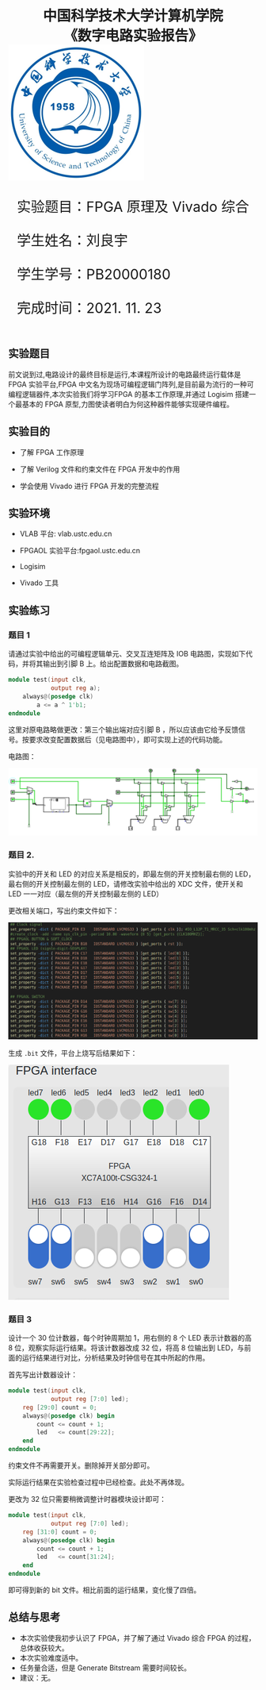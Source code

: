 <div style="text-align:center;font-size:2em;font-weight:bold">中国科学技术大学计算机学院</div>




<div style="text-align:center;font-size:2em;font-weight:bold">《数字电路实验报告》</div>







<img src="../logo.png" style="zoom: 50%;" />







<div style="display:flex;justify-content:center;font-size:2em">
<div>
<p>实验题目：FPGA 原理及 Vivado 综合</p>
<p>学生姓名：刘良宇</p>
<p>学生学号：PB20000180</p>
<p>完成时间：2021. 11. 23</p>
</div>
</div>





<div style="page-break-after:always"></div>

## 实验题目

前文说到过,电路设计的最终目标是运行,本课程所设计的电路最终运行载体是 FPGA 实验平台,FPGA 中文名为现场可编程逻辑门阵列,是目前最为流行的一种可编程逻辑器件,本次实验我们将学习FPGA 的基本工作原理,并通过 Logisim 搭建一个最基本的 FPGA 原型,力图使读者明白为何这种器件能够实现硬件编程。

## 实验目的

- 了解 FPGA 工作原理

- 了解 Verilog 文件和约束文件在 FPGA 开发中的作用

- 学会使用 Vivado 进行 FPGA 开发的完整流程

## 实验环境

- VLAB 平台: vlab.ustc.edu.cn

- FPGAOL 实验平台:fpgaol.ustc.edu.cn

- Logisim

- Vivado 工具

## 实验练习

### 题目 1

请通过实验中给出的可编程逻辑单元、交叉互连矩阵及 IOB 电路图，实现如下代码，并将其输出到引脚 B 上。给出配置数据和电路截图。

```verilog
module test(input clk,
            output reg a);
    always@(posedge clk)
        a <= a ^ 1'b1;
endmodule
```

这里对原电路略做更改：第三个输出端对应引脚 B ，所以应该由它给予反馈信号。按要求改变配置数据后（见电路图中），即可实现上述的代码功能。

电路图：

![](image/1.png)

### 题目 2.

实验中的开关和 LED 的对应关系是相反的，即最左侧的开关控制最右侧的 LED，最右侧的开关控制最左侧的 LED，请修改实验中给出的 XDC 文件，使开关和 LED 一一对应（最左侧的开关控制最左侧的 LED）

更改相关端口，写出约束文件如下：

![](image/2.png)

生成 `.bit` 文件，平台上烧写后结果如下：

![](image/3.png)

### 题目 3

设计一个 30 位计数器，每个时钟周期加 1，用右侧的 8 个 LED 表示计数器的高 8 位，观察实际运行结果。将该计数器改成 32 位，将高 8 位输出到 LED，与前面的运行结果进行对比，分析结果及时钟信号在其中所起的作用。

首先写出计数器设计：

```verilog
module test(input clk,
            output reg [7:0] led);
    reg [29:0] count = 0;
    always@(posedge clk) begin
        count <= count + 1;
        led   <= count[29:22];
    end
endmodule
```

约束文件不再需要开关。删除掉开关部分即可。

实际运行结果在实验检查过程中已经检查。此处不再体现。

更改为 32 位只需要稍微调整计时器模块设计即可：

```verilog
module test(input clk,
            output reg [7:0] led);
    reg [31:0] count = 0;
    always@(posedge clk) begin
        count <= count + 1;
        led   <= count[31:24];
    end
endmodule
```

即可得到新的 bit 文件。相比前面的运行结果，变化慢了四倍。

## 总结与思考

- 本次实验使我初步认识了 FPGA，并了解了通过 Vivado 综合 FPGA 的过程，总体收获较大。
- 本次实验难度适中。
- 任务量合适，但是  Generate Bitstream 需要时间较长。
- 建议：无。